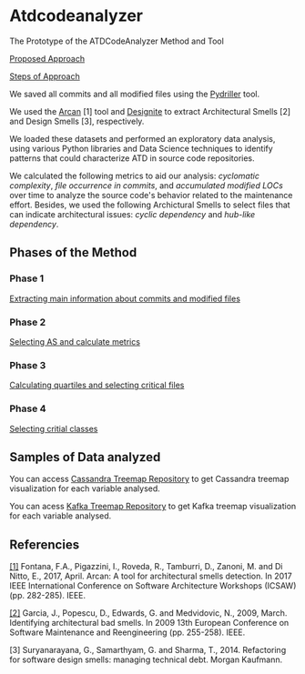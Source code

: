 # Atdcodeanalyzer
The Prototype of the ATDCodeAnalyzer Method and Tool

[Proposed Approach](https://github.com/Technical-Debt-Large-Scale/atdcodeanalyzer/blob/main/docs/diagrams/SummaryofSysRepoAnalysis.png)

[Steps of Approach](https://github.com/Technical-Debt-Large-Scale/atdcodeanalyzer/blob/main/docs/diagrams/AnalysisCassandraRepositoryFlow.png)

We saved all commits and all modified files using the [Pydriller](https://github.com/ishepard/pydriller) tool.

We used the [Arcan](https://essere.disco.unimib.it/wiki/arcan/#:~:text=Arcan%20is%20a%20Java%20software,are%20less%20stable%20than%20itself.) [1] tool and [Designite](https://www.designite-tools.com/) to extract Architectural Smells [2] and Design Smells [3], respectively. 

We loaded these datasets and performed an exploratory data analysis, using various Python libraries and Data Science techniques to identify patterns that could characterize ATD in source code repositories.

We calculated the following metrics to aid our analysis: *cyclomatic complexity*, *file occurrence in commits*, and *accumulated modified LOCs* over time to analyze the source code's behavior related to the maintenance effort. Besides, we used the following Archictural Smells to select files that can indicate architectural issues: *cyclic dependency* and *hub-like dependency*.

## Phases of the Method

### Phase 1

[Extracting main information about commits and modified files](https://github.com/Technical-Debt-Large-Scale/atdcodeanalyzer/blob/main/docs/diagrams/p1.png)

### Phase 2

[Selecting AS and calculate metrics](https://github.com/Technical-Debt-Large-Scale/atdcodeanalyzer/blob/main/docs/diagrams/p2.png)

### Phase 3

[Calculating quartiles and selecting critical files](https://github.com/Technical-Debt-Large-Scale/atdcodeanalyzer/blob/main/docs/diagrams/p3.png)

### Phase 4

[Selecting critial classes](https://github.com/Technical-Debt-Large-Scale/atdcodeanalyzer/blob/main/docs/diagrams/p4.png)

## Samples of Data analyzed

You can access [Cassandra Treemap Repository](https://giselesousar.github.io/cassandra-treemap/) to get Cassandra treemap visualization for each variable analysed.

You can acess [Kafka Treemap Repository](https://armandossrecife.github.io/kafka-treemap/) to get Kafka treemap visualization for each variable analysed.

## Referencies

[[1]](https://dl.acm.org/doi/abs/10.1145/2851613.2851963) Fontana, F.A., Pigazzini, I., Roveda, R., Tamburri, D., Zanoni, M. and Di Nitto, E., 2017, April. Arcan: A tool for architectural smells detection. In 2017 IEEE International Conference on Software Architecture Workshops (ICSAW) (pp. 282-285). IEEE.

[[2]](https://ieeexplore.ieee.org/abstract/document/4812762) Garcia, J., Popescu, D., Edwards, G. and Medvidovic, N., 2009, March. Identifying architectural bad smells. In 2009 13th European Conference on Software Maintenance and Reengineering (pp. 255-258). IEEE.

[3] Suryanarayana, G., Samarthyam, G. and Sharma, T., 2014. Refactoring for software design smells: managing technical debt. Morgan Kaufmann. 
